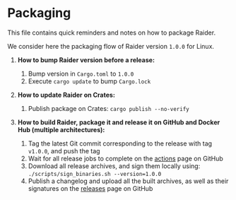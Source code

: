Packaging
=========

This file contains quick reminders and notes on how to package Raider.

We consider here the packaging flow of Raider version `1.0.0` for Linux.

1. **How to bump Raider version before a release:**
    1. Bump version in `Cargo.toml` to `1.0.0`
    2. Execute `cargo update` to bump `Cargo.lock`

2. **How to update Raider on Crates:**
    1. Publish package on Crates: `cargo publish --no-verify`

3. **How to build Raider, package it and release it on GitHub and Docker Hub (multiple architectures):**
    1. Tag the latest Git commit corresponding to the release with tag `v1.0.0`, and push the tag
    2. Wait for all release jobs to complete on the [actions](https://github.com/valeriansaliou/raider/actions) page on GitHub
    3. Download all release archives, and sign them locally using: `./scripts/sign_binaries.sh --version=1.0.0`
    4. Publish a changelog and upload all the built archives, as well as their signatures on the [releases](https://github.com/valeriansaliou/raider/releases) page on GitHub
